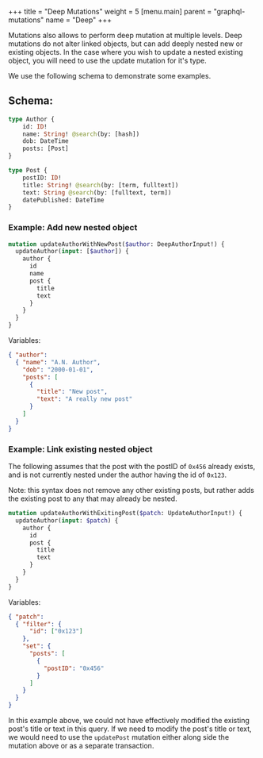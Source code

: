 +++
title = "Deep Mutations"
weight = 5
[menu.main]
    parent = "graphql-mutations"
    name = "Deep"
+++

Mutations also allows to perform deep mutation at multiple levels. Deep mutations do not alter linked objects, but can add deeply nested new or existing objects. In the case where you wish to update a nested existing object, you will need to use the update mutation for it's type.

We use the following schema to demonstrate some examples.

## **Schema**:
```graphql
type Author {
	id: ID!
	name: String! @search(by: [hash])
	dob: DateTime
	posts: [Post]
}

type Post {
	postID: ID!
	title: String! @search(by: [term, fulltext])
	text: String @search(by: [fulltext, term])
	datePublished: DateTime
}
```

### **Example**: Add new nested object
```graphql
mutation updateAuthorWithNewPost($author: DeepAuthorInput!) {
  updateAuthor(input: [$author]) {
    author {
      id
      name
      post {
        title
        text
      }
    }
  }
}
```
Variables:
```json
{ "author":
  { "name": "A.N. Author",
    "dob": "2000-01-01",
    "posts": [
      {
        "title": "New post",
        "text": "A really new post"
      }
    ]
  }
}
```

### **Example**: Link existing nested object

The following assumes that the post with the postID of `0x456` already exists, and is not currently nested under the author having the id of `0x123`.

Note: this syntax does not remove any other existing posts, but rather adds the existing post to any that may already be nested.

```graphql
mutation updateAuthorWithExitingPost($patch: UpdateAuthorInput!) {
  updateAuthor(input: $patch) {
    author {
      id
      post {
        title
        text
      }
    }
  }
}
```
Variables:
```json
{ "patch":
  { "filter": {
      "id": ["0x123"]
    },
    "set": {
      "posts": [
        {
          "postID": "0x456"
        } 
      ]
    }
  }
}
```

In this example above, we could not have effectively modified the existing post's title or text in this query. If we need to modify the post's title or text, we would need to use the `updatePost` mutation either along side the mutation above or as a separate transaction.
